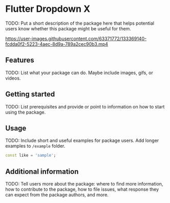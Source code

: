 # Flutter Dropdown X

TODO: Put a short description of the package here that helps potential users
know whether this package might be useful for them.

https://user-images.githubusercontent.com/63371772/133369140-fcdda0f2-5223-4aec-8d9a-789a2cec90b3.mp4

## Features

TODO: List what your package can do. Maybe include images, gifs, or videos.

## Getting started

TODO: List prerequisites and provide or point to information on how to
start using the package.

## Usage

TODO: Include short and useful examples for package users. Add longer examples
to `/example` folder. 

```dart
const like = 'sample';
```

## Additional information

TODO: Tell users more about the package: where to find more information, how to 
contribute to the package, how to file issues, what response they can expect 
from the package authors, and more.
